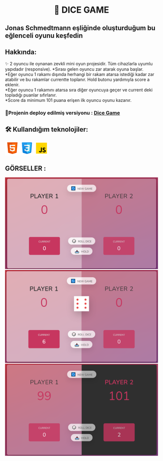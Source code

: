 <h1 align="center">🎲 DICE GAME </h1>
<h2>Jonas Schmedtmann eşliğinde  oluşturduğum bu eğlenceli oyunu keşfedin </h2>
<h2>Hakkında:</h2>
✨ 2 oyuncu ile oynanan zevkli mini oyun projesidir. Tüm cihazlarla uyumlu yapıdadır (responsive).
*Sırası gelen oyuncu zar atarak oyuna başlar. <br>
*Eğer oyuncu 1 rakamı dışında herhangi bir rakam atarsa istediği kadar zar atabilir ve bu rakamlar currentte toplanır. Hold butonu yardımıyla score a eklenir.<br>
*Eğer oyuncu 1 rakamını atarsa sıra diğer oyuncuya geçer ve current deki topladığı puanlar sıfırlanır.<br>
*Score da minimum 101 puana erişen ilk oyuncu oyunu kazanır.<br>

<h3>🔴Projenin deploy edilmiş versiyonu : <a href="https://dice-game-betul.netlify.app/">Dice Game</a></h3>
 
<h2> 🛠 Kullandığım teknolojiler:</h2>
<div style ="display:flex;">
<img src="./icon/html-icon.png"/>
<img src="./icon/css-icon.png"/>
<img src="./icon/js-icon.png"/>
</div>
<h2> GÖRSELLER :</h2>
<img src="img/diceGameStart.png"/>
<img src="img/dice.png"/>
<img src="img/winGame.png"/>


